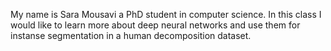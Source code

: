 My name is Sara Mousavi a PhD student in computer science. 
In this class I would like to learn more about deep neural networks and use them for instanse segmentation in a human decomposition dataset.

